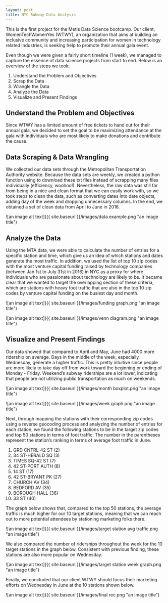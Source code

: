```yaml
---
layout: post
title: NYC Subway Data Analysis
---
```


This is the first project for the Metis Data Science bootcamp. Our client, WomenTechWomenYes (WTWY), an organization that aims at building an inclusive community and increasing participation for women in technology related industries, is seeking help to promote their annual gala event.

Even though we were given a fairly short timeline (1 week), we managed to capture the essence of data science projects from start to end. Below is an overview of the steps we took:

1. Understand the Problem and Objectives
2. Scrap the Data
3. Wrangle the Data
4. Analyze the Data
5. Visualize and Present Findings


## Understand the Problem and Objectives

Since WTWY has a limited amount of free tickets to hand out for their annual gala, we decided to set the goal to be maximizing attendance at the gala with individuals who are most likely to make donations and contribute the cause. 

## Data Scraping & Data Wrangling

We collected our data sets through the Metropolitan Transportation Authority website. Because the data sets are weekly, we created a python function using to download these txt files instead of scrapping many files individually (efficiency, woohoo!). Nevertheless, the raw data was still far from being in a nice and clean format that we can easily work with, so we took steps to clean the data, such as converting dates into date objects, adding day of the week and dropping unnecessary columns. In the end, we obtained a set of clean data from April to June in 2016.

![an image alt text]({{ site.baseurl }}/images/data example.png "an image title")


## Analyze the Data

Using the MTA data, we were able to calculate the number of entries for a specific station and time, which give us an idea of which stations and dates generate the most traffic. In addition, we used the list of top 10 zip codes with the most venture capital funding raised by technology companies (between Jan 1st to July 31st in 2016) in NYC as a proxy for where individuals who are passionate about technology are likely to be. It became clear that we wanted to target the overlapping section of these criteria, which are stations with heavy foot traffic that are also in the top 10 zip codes by venture capital funding on the busiest day and month.

![an image alt text]({{ site.baseurl }}/images/funding graph.png "an image title")

![an image alt text]({{ site.baseurl }}/images/venn diagram.png "an image title")

## Visualize and Present Findings

Our data showed that compared to April and May, June had 4000 more ridership on average. Days in the middle of the week, especially Wednesday, generate a higher traffic. This is pretty intuitive since people are more likely to take day off from work toward the beginning or ending of Monday - Friday. Weekend’s subway riderships are a lot lower, indicating that people are not utilizing public transportation as much on weekends.


![an image alt text]({{ site.baseurl }}/images/month boxplot.png "an image title")

![an image alt text]({{ site.baseurl }}/images/week graph.png "an image title")


Next, through mapping the stations with their corresponding zip codes using a reverse geocoding process and analyzing the number of entries for each station, we found the following stations to be in the target zip codes and top 50 stations in terms of foot traffic. The number in the parentheses represent the station’s ranking in terms of average foot traffic in June.

1. GRD CNTRL-42 ST (2)
2. 34 ST-HERALD SQ (3)
3. TIMES SQ-42 ST (7)
4. 42 ST-PORT AUTH (8)
5. 14 ST (17)
6. 42 ST-BRYANT PK (27)
7. CHURCH AV (34)
8. BEDFORD AV (35)
9. BOROUGH HALL (36)
10. 33 ST (40)

The graph below shows that, compared to the top 50 stations, the average traffic is much higher for our 10 target stations, meaning that we can reach out to more potential attendees by stationing marketing folks there.

![an image alt text]({{ site.baseurl }}/images/target station avg traffic.png "an image title")


We also compared the number of riderships throughout the week for the 10 target stations in the graph below. Consistent with previous finding, these stations are also more popular on Wednesday.

![an image alt text]({{ site.baseurl }}/images/target station week graph.png "an image title")

Finally, we concluded that our client WTWY should focus their marketing efforts on Wednesday in June at the 10 stations shown below.

![an image alt text]({{ site.baseurl }}/images/final rec.png "an image title")
